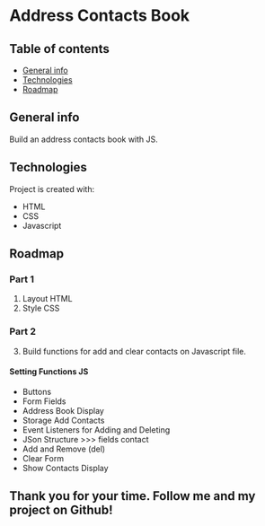 # Address Contacts Book 

## Table of contents
* [General info](#general-info)
* [Technologies](#technologies)
* [Roadmap](#roadmap)

## General info
Build an address contacts book with JS.
	
## Technologies
Project is created with:
* HTML
* CSS
* Javascript
	

## Roadmap

### Part 1

1. Layout HTML
2. Style CSS


### Part 2

3. Build functions for add and clear contacts on Javascript file.

#### Setting Functions JS

* Buttons 
* Form Fields
* Address Book Display
* Storage Add Contacts
* Event Listeners for Adding and Deleting
* JSon Structure >>> fields contact
*  Add and Remove (del)
* Clear Form
* Show Contacts Display


## Thank you for your time. Follow me and my project on Github!






